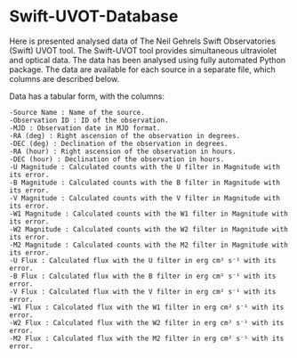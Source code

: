 # Swift-UVOT-Database
Here is presented analysed data of The Neil Gehrels Swift Observatories (Swift) UVOT tool. 
The Swift-UVOT tool provides simultaneous ultraviolet and optical data. The data has 
been analysed using fully automated Python package. The data are available for 
each source in a separate file, which columns are described below. 

Data has a tabular form, with the columns:

```shell
-Source Name : Name of the source.
-Observation ID : ID of the observation.
-MJD : Observation date in MJD format.
-RA (deg) : Right ascension of the observation in degrees.
-DEC (deg) : Declination of the observation in degrees.
-RA (hour) : Right ascension of the observation in hours.
-DEC (hour) : Declination of the observation in hours.
-U Magnitude : Calculated counts with the U filter in Magnitude with its error.
-B Magnitude : Calculated counts with the B filter in Magnitude with its error.
-V Magnitude : Calculated counts with the V filter in Magnitude with its error.
-W1 Magnitude : Calculated counts with the W1 filter in Magnitude with its error.
-W2 Magnitude : Calculated counts with the W2 filter in Magnitude with its error.
-M2 Magnitude : Calculated counts with the M2 filter in Magnitude with its error.
-U Flux : Calculated flux with the U filter in erg cm² s⁻¹ with its error.
-B Flux : Calculated flux with the B filter in erg cm² s⁻¹ with its error.
-V Flux : Calculated flux with the V filter in erg cm² s⁻¹ with its error.
-W1 Flux : Calculated flux with the W1 filter in erg cm² s⁻¹ with its error.
-W2 Flux : Calculated flux with the W2 filter in erg cm² s⁻¹ with its error.
-M2 Flux : Calculated flux with the M2 filter in erg cm² s⁻¹ with its error.
```
